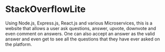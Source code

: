 # StackOverflowLite
Using Node.js, Express.js, React.js and various Microservices, this is a website that allows a user ask questions, answer, upvote, downvote and even comment on answers. 
One can also accept an answer as the valid answer and even get to see all the questions that they have ever asked on the platform.
